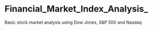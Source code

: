 # Financial_Market_Index_Analysis_
Basic stock market analysis using Dow Jones, S&amp;P 500 and Nasdaq
